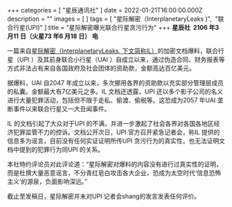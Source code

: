 +++ categories = \[ "星辰通讯社" \] date = 2022-01-21T16:00:00.000Z description = "" images = \[ \] tags = \[ "星际解密（InterplanetaryLeaks )", &nbsp;"联合行星(UPI)" \] title = "星际解密曝光联合行星贪污行为" +++ **星辰社 &nbsp;2106 年3 月11 日（火星73 年6 月18 日） 电**

一篇来自[星际解密（InterplanetaryLeaks, 下文简称IL）](https://interimm.org/hub/companies/company-hvntbhoa8ntogoxjhvntb6n1yblb1izu/)的加密文档爆料，联合行星（UPI ）及其前身联合小行星（UAI ）自成立以来，通过伪造合同、财务报表等方式非法占有来自各国政府及社会团体的资助款，金额高达百亿美元。

据爆料，UAI 自2047 年成立以来，多次挪用各界的资助款以充实部分管理层成员的私囊。金额最大有7亿美元之多。IL 文档还透露，UPI 还以多个影子公司的名义进行大量犯罪活动，包括但不限于走私、偷渡、偷税等。这恐成为2057 年UAI 垄断事件以来联合行星又一大丑闻事件。

IL 的文档引起了大众对于UPI 的不满，并进一步激起了社会各界对各国各地区经济犯罪监管不力的控诉。文档公开次日，UPI 官方召开紧急记者会，称IL 提供的信息多为谣言，目前没有任何实证证明所传UPI 贪污行为的真实性，也无法证明文档中提到的犯罪行为同UPI 的关系。

本社特约评论员对此评论道：“星际解密对爆料的内容没有进行过真实性的证明，而是杜撰大量恶意谣言，不分青红皂白攻击各大企业，恐成为太空时代‘信息恐怖主义’的源泉，负面影响深远。”

截止至发稿日，星际解密并未对UPI 记者会shang的发言发表任何评价。
